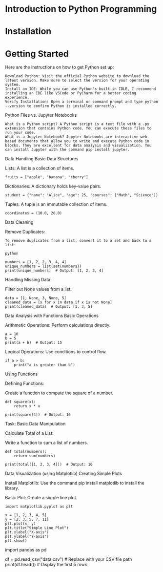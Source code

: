 # Introduction to Python Programming

# Installation

# Getting Started

Here are the instructions on how to get Python set up:

    Download Python: Visit the official Python website to download the latest version. Make sure to select the version for your operating system.
    Install an IDE: While you can use Python's built-in IDLE, I recommend installing an IDE like VSCode or PyCharm for a better coding experience.
    Verify Installation: Open a terminal or command prompt and type python --version to confirm Python is installed correctly.

Python Files vs. Jupyter Notebooks

    What is a Python script? A Python script is a text file with a .py extension that contains Python code. You can execute these files to run your code.
    What is a Jupyter Notebook? Jupyter Notebooks are interactive web-based documents that allow you to write and execute Python code in blocks. They are excellent for data analysis and visualization. You can install Jupyter with the command pip install jupyter.

Data Handling
Basic Data Structures

Lists: A list is a collection of items.


    fruits = ["apple", "banana", "cherry"]

Dictionaries: A dictionary holds key-value pairs.

    student = {"name": "Alice", "age": 25, "courses": ["Math", "Science"]}

Tuples: A tuple is an immutable collection of items.


    coordinates = (10.0, 20.0)

Data Cleaning

Remove Duplicates:

    To remove duplicates from a list, convert it to a set and back to a list:

    python

    numbers = [1, 2, 2, 3, 4, 4]
    unique_numbers = list(set(numbers))
    print(unique_numbers)  # Output: [1, 2, 3, 4]

Handling Missing Data:

Filter out None values from a list:

    data = [1, None, 3, None, 5]
    cleaned_data = [x for x in data if x is not None]
    print(cleaned_data)  # Output: [1, 3, 5]

Data Analysis with Functions
Basic Operations

Arithmetic Operations: Perform calculations directly.


    a = 10
    b = 5
    print(a + b)  # Output: 15
    
Logical Operations: Use conditions to control flow.


    if a > b:
        print("a is greater than b")

Using Functions

Defining Functions:

Create a function to compute the square of a number.


    def square(x):
        return x * x

    print(square(4))  # Output: 16

Task: Basic Data Manipulation

Calculate Total of a List:

Write a function to sum a list of numbers.


    def total(numbers):
        return sum(numbers)

    print(total([1, 2, 3, 4]))  # Output: 10

Data Visualization (using Matplotlib)
Creating Simple Plots

Install Matplotlib:
        Use the command pip install matplotlib to install the library.

Basic Plot:
        Create a simple line plot.


    import matplotlib.pyplot as plt

    x = [1, 2, 3, 4, 5]
    y = [2, 3, 5, 7, 11]
    plt.plot(x, y)
    plt.title("Simple Line Plot")
    plt.xlabel("X-axis")
    plt.ylabel("Y-axis")
    plt.show()


import pandas as pd

df = pd.read_csv("data.csv")  # Replace with your CSV file path
print(df.head())  # Display the first 5 rows

